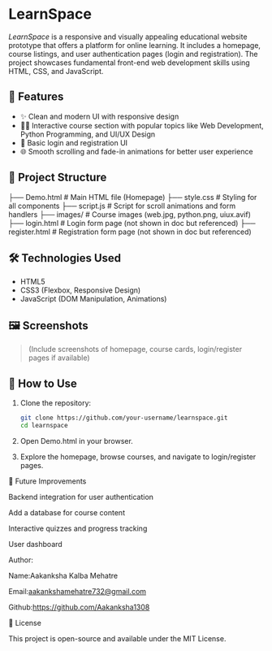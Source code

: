 # LearnSpace

*LearnSpace* is a responsive and visually appealing educational website prototype that offers a platform for online learning. It includes a homepage, course listings, and user authentication pages (login and registration). The project showcases fundamental front-end web development skills using HTML, CSS, and JavaScript.

## 🚀 Features

- ✨ Clean and modern UI with responsive design
- 🧑‍🎓 Interactive course section with popular topics like Web Development, Python Programming, and UI/UX Design
- 🔐 Basic login and registration UI
- 🌐 Smooth scrolling and fade-in animations for better user experience

## 📂 Project Structure

├── Demo.html          # Main HTML file (Homepage) ├── style.css          # Styling for all components ├── script.js          # Script for scroll animations and form handlers ├── images/            # Course images (web.jpg, python.png, uiux.avif) ├── login.html         # Login form page (not shown in doc but referenced) ├── register.html      # Registration form page (not shown in doc but referenced)

## 🛠 Technologies Used

- HTML5
- CSS3 (Flexbox, Responsive Design)
- JavaScript (DOM Manipulation, Animations)

## 🖼 Screenshots

> (Include screenshots of homepage, course cards, login/register pages if available)

## 📌 How to Use

1. Clone the repository:
   ```bash
   git clone https://github.com/your-username/learnspace.git
   cd learnspace

2. Open Demo.html in your browser.


3. Explore the homepage, browse courses, and navigate to login/register pages.



🎯 Future Improvements

Backend integration for user authentication

Add a database for course content

Interactive quizzes and progress tracking

User dashboard


Author:

Name:Aakanksha Kalba Mehatre

Email:aakankshamehatre732@gmail.com

Github:https://github.com/Aakanksha1308


📝 License

This project is open-source and available under the MIT License.
